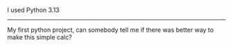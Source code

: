 I used Python 3.13
<hr>
My first python project, can somebody tell me if there was better way to make this simple calc?
